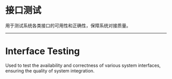 # 接口测试

用于测试系统各类接口的可用性和正确性，保障系统对接质量。

---

# Interface Testing

Used to test the availability and correctness of various system interfaces, ensuring the quality of system integration. 